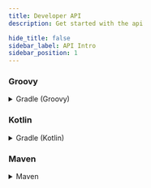 ```yaml
---
title: Developer API
description: Get started with the api

hide_title: false
sidebar_label: API Intro
sidebar_position: 1
---
```

### Groovy
<details>
 <summary>
   Gradle (Groovy)
 </summary>

```gradle
repositories {
    maven {
        url = "https://repo.crazycrew.us/releases"
    }
}
```

```gradle
dependencies {
    compileOnly "com.badbones69.crazyvouchers:crazyvouchers-paper-api:3.2.1"
}
```
</details>

### Kotlin
<details>
 <summary>
   Gradle (Kotlin)
 </summary>

```gradle
repositories {
    maven("https://repo.crazycrew.us/releases")
}
```

```gradle
dependencies {
    compileOnly("com.badbones69.crazyvouchers", "crazyvouchers-paper-api", "3.2.1")
}
```
</details>

### Maven
<details>
 <summary>
   Maven
 </summary>

```xml
<repository>
    <id>crazycrew-releases</id>
    <url>https://repo.crazycrew.us/releases</url>
</repository>
```

```xml
<dependency>
    <groupId>com.badbones69.crazyvouchers</groupId>
    <artifactId>crazyvouchers-paper-api</artifactId>
    <version>3.2.1</version>
    <scope>provided</scope>
</dependency>
```
</details>